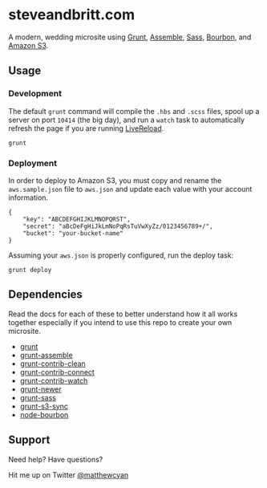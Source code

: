 
# steveandbritt.com

A modern, wedding microsite using [Grunt](http://gruntjs.com), [Assemble](http://assemble.io), [Sass](http://sass-lang.com), [Bourbon](http://bourbon.io), and [Amazon S3](http://aws.amazon.com/s3/).

## Usage

### Development

The default `grunt` command will compile the `.hbs` and `.scss` files, spool up a server on port `10414` (the big day), and run a `watch` task to automatically refresh the page if you are running [LiveReload](http://feedback.livereload.com/knowledgebase/articles/86242-how-do-i-install-and-use-the-browser-extensions-).

```
grunt
```

### Deployment

In order to deploy to Amazon S3, you must copy and rename the `aws.sample.json` file to `aws.json` and update each value with your account information.

```
{
    "key": "ABCDEFGHIJKLMNOPQRST",
    "secret": "aBcDeFgHiJkLmNoPqRsTuVwXyZz/0123456789+/",
    "bucket": "your-bucket-name"
}
```

Assuming your `aws.json` is properly configured, run the deploy task:

```
grunt deploy
```

## Dependencies

Read the docs for each of these to better understand how it all works together especially if you intend to use this repo to create your own microsite.

- [grunt](https://github.com/gruntjs/grunt)
- [grunt-assemble](https://github.com/assemble/assemble)
- [grunt-contrib-clean](https://github.com/gruntjs/grunt-contrib-clean)
- [grunt-contrib-connect](https://github.com/gruntjs/grunt-contrib-connect)
- [grunt-contrib-watch](https://github.com/gruntjs/grunt-contrib-watch)
- [grunt-newer](https://github.com/tschaub/grunt-newer)
- [grunt-sass](https://github.com/sindresorhus/grunt-sass)
- [grunt-s3-sync](https://github.com/smallmultiples/grunt-s3-sync)
- [node-bourbon](https://github.com/lacroixdesign/node-bourbon)

## Support

Need help? Have questions?

Hit me up on Twitter [@matthewcyan](https://twitter.com/matthewcyan)
